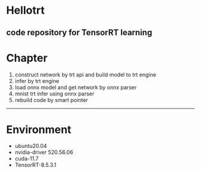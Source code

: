 # Hellotrt
code repository for TensorRT learning
---
# Chapter
1. construct network by trt api and build model to trt engine
2. infer by trt engine
3. load onnx model and get network by onnx parser
4. mnist trt infer using onnx parser
5. rebuild code by smart pointer
---
# Environment
* ubuntu20.04
* nvidia-driver 520.56.06
* cuda-11.7
* TensorRT-8.5.3.1